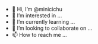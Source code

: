 - 👋 Hi, I’m @minicichu
- 👀 I’m interested in ...
- 🌱 I’m currently learning ...
- 💞️ I’m looking to collaborate on ...
- 📫 How to reach me ...

<!---
minicichu/minicichu is a ✨ special ✨ repository because its `README.md` (this file) appears on your GitHub profile.
You can click the Preview link to take a look at your changes.
--->
